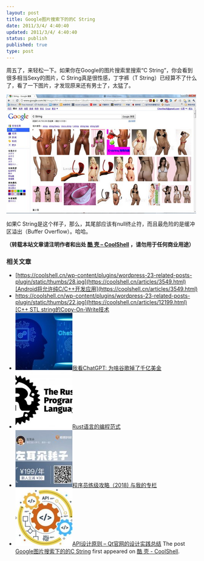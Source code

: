 ```yaml
---
layout: post
title: Google图片搜索下的的C String
date: 2011/3/4/ 4:40:40
updated: 2011/3/4/ 4:40:40
status: publish
published: true
type: post
---
```


周五了，来轻松一下。如果你在Google的图片搜索里搜索“C String”，你会看到很多相当Sexy的图片，C String真是很性感，丁字裤（T String）已经算不了什么了，看了一下图片，才发现原来还有男士了，太猛了。


[![](../wp-content/uploads/2011/02/C_String.jpg "Google图片搜索的C String")](http://www.google.com.hk/images?hl=zh-cn&newwindow=1&safe=strict&q=C%20String&um=1&ie=UTF-8&source=og&sa=N&tab=wi&biw=1280&bih=677)


如果C String是这个样子，那么，其尾部应该有null终止符，而且最危险的是缓冲区溢出（Buffer Overflow）。哈哈。



**（转载本站文章请注明作者和出处 [酷 壳 – CoolShell](https://coolshell.cn/) ，请勿用于任何商业用途）**



### 相关文章

* [https://coolshell.cn/wp-content/plugins/wordpress-23-related-posts-plugin/static/thumbs/28.jpg](https://coolshell.cn/articles/3549.html)[Android将允许纯C/C++开发应用](https://coolshell.cn/articles/3549.html)
* [https://coolshell.cn/wp-content/plugins/wordpress-23-related-posts-plugin/static/thumbs/22.jpg](https://coolshell.cn/articles/12199.html)[C++ STL string的Copy-On-Write技术](https://coolshell.cn/articles/12199.html)
* [![我看ChatGPT: 为啥谷歌掉了千亿美金](../wp-content/uploads/2023/02/chatgpt-150x150.jpg)](https://coolshell.cn/articles/22398.html)[我看ChatGPT: 为啥谷歌掉了千亿美金](https://coolshell.cn/articles/22398.html)
* [![Rust语言的编程范式](../wp-content/uploads/2020/03/rust-social-wide-150x150.jpg)](https://coolshell.cn/articles/20845.html)[Rust语言的编程范式](https://coolshell.cn/articles/20845.html)
* [![程序员练级攻略（2018)  与我的专栏](../wp-content/uploads/2018/05/300x262-150x150.jpg)](https://coolshell.cn/articles/18360.html)[程序员练级攻略（2018) 与我的专栏](https://coolshell.cn/articles/18360.html)
* [![API设计原则 – Qt官网的设计实践总结](../wp-content/uploads/2017/07/api-design-300x278-2-150x150.jpg)](https://coolshell.cn/articles/18024.html)[API设计原则 – Qt官网的设计实践总结](https://coolshell.cn/articles/18024.html)
The post [Google图片搜索下的的C String](https://coolshell.cn/articles/3806.html) first appeared on [酷 壳 - CoolShell](https://coolshell.cn).